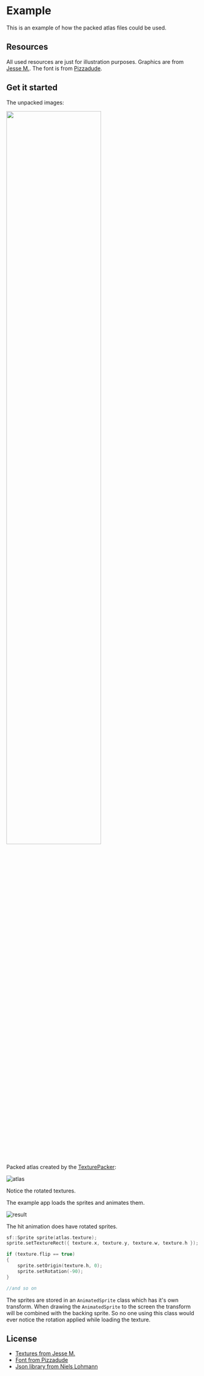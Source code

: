# Example #

This is an example of how the packed atlas files could be used.

## Resources ##

All used resources are just for illustration purposes. 
Graphics are from [Jesse M.][1].
The font is from [Pizzadude][4].

## Get it started ##
The unpacked images:

<img src="https://cdn.discordapp.com/attachments/425728769236664350/428704832946176000/unknown.png" width="70%">

Packed atlas created by the [TexturePacker][2]:

![atlas][3]

Notice the rotated textures.

The example app loads the sprites and animates them.

![result][5]

The hit animation does have rotated sprites.

```cpp
sf::Sprite sprite(atlas.texture);
sprite.setTextureRect({ texture.x, texture.y, texture.w, texture.h });

if (texture.flip == true)
{
    sprite.setOrigin(texture.h, 0);
    sprite.setRotation(-90);
}

//and so on
```

The sprites are stored in an `AnimatedSprite` class which has it's own transform. When drawing the `AnimatedSprite` to the screen the transform will be combined with the backing sprite. So no one using this class would ever notice the rotation applied while loading the texture.

[1]: https://jesse-m.itch.io/skeleton-pack
[2]: https://github.com/Seng3694/TexturePacker
[3]: https://cdn.discordapp.com/attachments/425728769236664350/428706719062032386/atlas.png
[4]: http://www.1001fonts.com/arcadeclassic-font.html
[5]: https://cdn.discordapp.com/attachments/425728769236664350/428711346540904478/skeleton_animation.gif
[6]: https://github.com/nlohmann/json

## License ##

- [Textures from Jesse M.][1]
- [Font from Pizzadude][4]
- [Json library from Niels Lohmann][6]